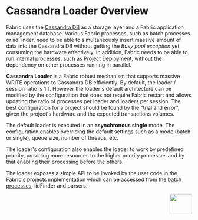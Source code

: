 # Cassandra Loader Overview

Fabric uses the [Cassandra DB](/articles/02_fabric_architecture/06_cassandra_keyspaces_for_fabric.md) as a storage layer and a Fabric application management database. Various Fabric processes, such as batch processes or iidFinder, need to be able to simultaneously insert massive amount of data into the Cassandra DB without getting the *Busy pool exception* yet consuming the hardware effectively. In addition, Fabric needs to be able to run internal processes, such as [Project Deployment](/articles/16_deploy_fabric/01_deploy_Fabric_project.md), without the dependency on other processes running in parallel.

**Cassandra Loader** is a Fabric robust mechanism that supports massive WRITE operations to Cassandra DB efficiently. By default, the loader / session ratio is 1:1. However the loader's default architecture can be modified by the configuration that does not require Fabric restart and allows updating the ratio of processes per loader and loaders per session. The best configuration for a project should be found by the "trial and error", given the project's hardware and the expected transactions volumes. 

The default loader is executed in an **asynchronous single** mode. The configuration enables overriding the default settings such as a mode (batch or single), queue size, number of threads, etc. 

The loader's configuration also enables the loader to work by predefined priority, providing more resources to the higher priority processes and by that enabling their processing before the others.

The loader exposes a simple API to be invoked by the user code in the Fabric's projects implementation which can be accessed from the [batch processes](/articles/20_jobs_and_batch_services/11_batch_process_overview.md), iidFinder and parsers.

<!-- what about WS?? -->

<!-- in case of WS - to which section will it write??-->

<!-- can we add a new section to config.ini??-->

[<img align="right" width="60" height="54" src="/articles/images/Next.png">](02_loader_architecture.md)

